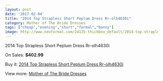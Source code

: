 ```yaml
---
layout: post
date: '2017-02-04'
title: "2014 Top Strapless Short Peplum Dress Rr-olh4630i"
category: Mother of The Bride Dresses
tags: ["cheap","evening","short","formal","bonny"]
image: http://www.neoformal.com/24135-thickbox_default/2014-top-strapless-short-peplum-dress-rr-olh4630i.jpg
---
```

2014 Top Strapless Short Peplum Dress Rr-olh4630i

On Sales: **$402.99**
<a href="https://www.neoformal.com/en/mother-of-the-bride-dresses/8198-2014-top-strapless-short-peplum-dress-rr-olh4630i.html"><amp-img layout="responsive" width="600" height="600" src="//www.neoformal.com/24135-thickbox_default/2014-top-strapless-short-peplum-dress-rr-olh4630i.jpg" alt="2014 Top Strapless Short Peplum Dress Rr-olh4630i 0" /></a>
<a href="https://www.neoformal.com/en/mother-of-the-bride-dresses/8198-2014-top-strapless-short-peplum-dress-rr-olh4630i.html"><amp-img layout="responsive" width="600" height="600" src="//www.neoformal.com/24136-thickbox_default/2014-top-strapless-short-peplum-dress-rr-olh4630i.jpg" alt="2014 Top Strapless Short Peplum Dress Rr-olh4630i 1" /></a>

Buy it: [2014 Top Strapless Short Peplum Dress Rr-olh4630i](https://www.neoformal.com/en/mother-of-the-bride-dresses/8198-2014-top-strapless-short-peplum-dress-rr-olh4630i.html "2014 Top Strapless Short Peplum Dress Rr-olh4630i")

View more: [Mother of The Bride Dresses](https://www.neoformal.com/en/135-mother-of-the-bride-dresses "Mother of The Bride Dresses")